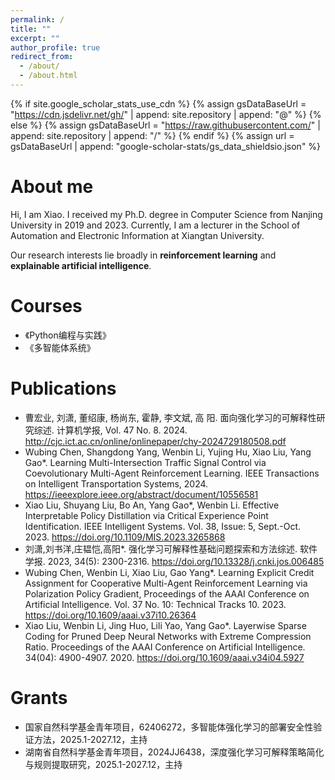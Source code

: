 ```yaml
---
permalink: /
title: ""
excerpt: ""
author_profile: true
redirect_from: 
  - /about/
  - /about.html
---
```


{% if site.google_scholar_stats_use_cdn %}
{% assign gsDataBaseUrl = "https://cdn.jsdelivr.net/gh/" | append: site.repository | append: "@" %}
{% else %}
{% assign gsDataBaseUrl = "https://raw.githubusercontent.com/" | append: site.repository | append: "/" %}
{% endif %}
{% assign url = gsDataBaseUrl | append: "google-scholar-stats/gs_data_shieldsio.json" %}

<span class='anchor' id='about-me'></span>

# About me

Hi, I am Xiao. I received my Ph.D. degree in Computer Science from Nanjing University in 2019 and 2023. Currently, I am a lecturer in the School of Automation and Electronic Information at Xiangtan University.

Our research interests lie broadly in **reinforcement learning** and **explainable artificial intelligence**.

# Courses

- 《Python编程与实践》
- 《多智能体系统》

# Publications
- 曹宏业, 刘潇, 董绍康, 杨尚东, 霍静, 李文斌, 高 阳. 面向强化学习的可解释性研究综述. 计算机学报, Vol. 47 No. 8. 2024.
http://cjc.ict.ac.cn/online/onlinepaper/chy-2024729180508.pdf
- Wubing Chen, Shangdong Yang, Wenbin Li, Yujing Hu, Xiao Liu, Yang Gao*. Learning Multi-Intersection Traffic Signal Control via Coevolutionary Multi-Agent Reinforcement Learning. IEEE Transactions on Intelligent Transportation Systems, 2024. https://ieeexplore.ieee.org/abstract/document/10556581
- Xiao Liu, Shuyang Liu, Bo An, Yang Gao*, Wenbin Li. Effective Interpretable Policy Distillation via Critical Experience Point Identification. IEEE Intelligent Systems. Vol. 38, Issue: 5, Sept.-Oct. 2023. https://doi.org/10.1109/MIS.2023.3265868
- 刘潇,刘书洋,庄韫恺,高阳*. 强化学习可解释性基础问题探索和方法综述. 软件学报. 2023, 34(5): 2300-2316. https://doi.org/10.13328/j.cnki.jos.006485
- Wubing Chen, Wenbin Li, Xiao Liu, Gao Yang*. Learning Explicit Credit Assignment for Cooperative Multi-Agent Reinforcement Learning via Polarization Policy Gradient, Proceedings of the AAAI Conference on Artificial Intelligence. Vol. 37 No. 10: Technical Tracks 10. 2023. https://doi.org/10.1609/aaai.v37i10.26364
- Xiao Liu, Wenbin Li, Jing Huo, Lili Yao, Yang Gao*. Layerwise Sparse Coding for Pruned Deep Neural Networks with Extreme Compression Ratio. Proceedings of the AAAI Conference on Artificial Intelligence. 34(04): 4900-4907. 2020. https://doi.org/10.1609/aaai.v34i04.5927


<!--- 
Hui Li, Changhao Zhu*, Xiao Liu, Lijuan Li, Hongzhi Liu. Hybrid binarized neural network for high-accuracy classification of power quality disturbances. Electr Eng (2024). https://doi.org/10.1007/s00202-024-02650-y
-->

# Grants

- 国家自然科学基金青年项目，62406272，多智能体强化学习的部署安全性验证方法，2025.1-2027.12，主持
- 湖南省自然科学基金青年项目，2024JJ6438，深度强化学习可解释策略简化与规则提取研究，2025.1-2027.12，主持



<!--

📖 履历
- *2023.07 - now*, 湘潭大学，讲师
- *2019.09 - 2023.6*, 南京大学，博士研究生，导师高阳教授
- *2018.09 - 2019.6*, 武汉大学，学术访问，导师杜博教授
- *2015.09 - 2018.6*, 中南民族大学，硕士研究生，导师周斌教授
- *2010.09 - 2014.6*, 中南民族大学，硕士研究生，导师周斌教授

# 📝 Publications 

<div class='paper-box'><div class='paper-box-image'><div><div class="badge">CVPR 2016</div><img src='images/500x300.png' alt="sym" width="100%"></div></div>
<div class='paper-box-text' markdown="1">

[Deep Residual Learning for Image Recognition](https://openaccess.thecvf.com/content_cvpr_2016/papers/He_Deep_Residual_Learning_CVPR_2016_paper.pdf)

**Kaiming He**, Xiangyu Zhang, Shaoqing Ren, Jian Sun

[**Project**](https://scholar.google.com/citations?view_op=view_citation&hl=zh-CN&user=DhtAFkwAAAAJ&citation_for_view=DhtAFkwAAAAJ:ALROH1vI_8AC) <strong><span class='show_paper_citations' data='DhtAFkwAAAAJ:ALROH1vI_8AC'></span></strong>
- Lorem ipsum dolor sit amet, consectetur adipiscing elit. Vivamus ornare aliquet ipsum, ac tempus justo dapibus sit amet. 
</div>
</div>

- [Lorem ipsum dolor sit amet, consectetur adipiscing elit. Vivamus ornare aliquet ipsum, ac tempus justo dapibus sit amet](https://github.com), A, B, C, **CVPR 2020**

# 🎖 Honors and Awards
- *2021.10* Lorem ipsum dolor sit amet, consectetur adipiscing elit. Vivamus ornare aliquet ipsum, ac tempus justo dapibus sit amet. 
- *2021.09* Lorem ipsum dolor sit amet, consectetur adipiscing elit. Vivamus ornare aliquet ipsum, ac tempus justo dapibus sit amet. 

# 📖 Educations
- *2019.06 - 2022.04 (now)*, Lorem ipsum dolor sit amet, consectetur adipiscing elit. Vivamus ornare aliquet ipsum, ac tempus justo dapibus sit amet. 
- *2015.09 - 2019.06*, Lorem ipsum dolor sit amet, consectetur adipiscing elit. Vivamus ornare aliquet ipsum, ac tempus justo dapibus sit amet. 

# 💬 Invited Talks
- *2021.06*, Lorem ipsum dolor sit amet, consectetur adipiscing elit. Vivamus ornare aliquet ipsum, ac tempus justo dapibus sit amet. 
- *2021.03*, Lorem ipsum dolor sit amet, consectetur adipiscing elit. Vivamus ornare aliquet ipsum, ac tempus justo dapibus sit amet.  \| [\[video\]](https://github.com/)

# 💻 Internships
- *2019.05 - 2020.02*, [Lorem](https://github.com/), China.
-->
